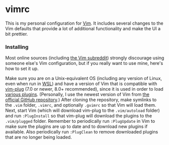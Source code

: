# vimrc
This is my personal configuration for [Vim][Vim]. It includes several changes
to the Vim defaults that provide a lot of additional functionality and make the
UI a bit prettier.

### Installing
Most online sources (including [the Vim subreddit][Vim sub]) strongly
discourage using someone else's Vim configuration, but if you really want to
use mine, here's how to set it up.

Make sure you are on a Unix-equivalent OS (including any version of Linux, even
when run in [WSL][WSL]) and have a version of Vim that is compatible with
[vim-plug][vim-plug] (7.0 or newer, 8.0+ recommended), since it is used in
order to load [various plugins][pluginsetup.vim]. (Personally, I use the newest
version of Vim from [the official GitHub repository][Vim GitHub].) After
cloning the repository, make symlinks to the `.vim` folder, `.vimrc`, and
optionally `.gvimrc` so that Vim will load them. Next, start Vim (which will
download vim-plug to the `.vim/autoload` folder) and run `:PlugInstall` so that
vim-plug will download the plugins to the `.vim/plugged` folder. Remember to
periodically run `:PlugUpdate` in Vim to make sure the plugins are up to date
and to download new plugins if available. Also periodically run `:PlugClean` to
remove downloaded plugins that are no longer being loaded.

[Vim]: http://www.vim.org/
[Vim sub]: http://reddit.com/r/vim/
[WSL]: https://docs.microsoft.com/en-us/windows/wsl/install-win10
[vim-plug]: https://github.com/junegunn/vim-plug/
[pluginsetup.vim]: https://github.com/brovie96/vimrc/blob/master/.vim/pluginsetup.vim/
[Vim Github]: https://github.com/vim/vim/
